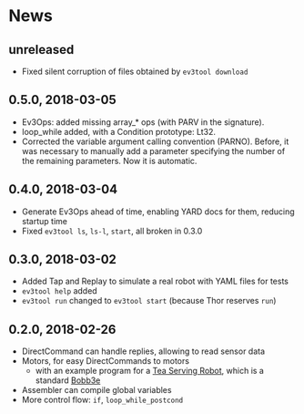 # News

## unreleased

- Fixed silent corruption of files obtained by `ev3tool download`

## 0.5.0, 2018-03-05

- Ev3Ops: added missing array_* ops (with PARV in the signature).
- loop_while added, with a Condition prototype: Lt32.
- Corrected the variable argument calling convention (PARNO).
  Before, it was necessary to manually add a parameter specifying the number
  of the remaining parameters. Now it is automatic.

## 0.4.0, 2018-03-04

- Generate Ev3Ops ahead of time, enabling YARD docs for them,
  reducing startup time
- Fixed `ev3tool ls`, `ls-l`, `start`, all broken in 0.3.0

## 0.3.0, 2018-03-02

- Added Tap and Replay to simulate a real robot with YAML files for tests
- `ev3tool help` added
- `ev3tool run` changed to `ev3tool start` (because Thor reserves `run`)

## 0.2.0, 2018-02-26

- DirectCommand can handle replies, allowing to read sensor data
- Motors, for easy DirectCommands to motors
    - with an example program for a [Tea Serving Robot][tea], which is a standard [Bobb3e][]
- Assembler can compile global variables
- More control flow: `if`, `loop_while_postcond`

[Bobb3e]: https://www.lego.com/mindstorms/build-a-robot/bobb3e
[tea]: https://www.youtube.com/watch?v=0KOEvz09kkA
